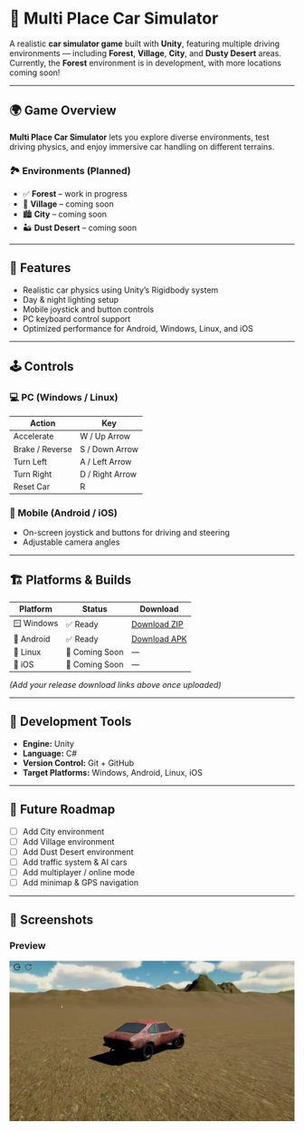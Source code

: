 # 🚗 Multi Place Car Simulator

A realistic **car simulator game** built with **Unity**, featuring multiple driving environments — including **Forest**, **Village**, **City**, and **Dusty Desert** areas.  
Currently, the **Forest** environment is in development, with more locations coming soon!

---

## 🌍 Game Overview

**Multi Place Car Simulator** lets you explore diverse environments, test driving physics, and enjoy immersive car handling on different terrains.

### 🏞️ Environments (Planned)
- ✅ **Forest** – work in progress  
- 🌾 **Village** – coming soon  
- 🏙️ **City** – coming soon  
- 🏜️ **Dust Desert** – coming soon  

---

## 🧠 Features
- Realistic car physics using Unity’s Rigidbody system  
- Day & night lighting setup  
- Mobile joystick and button controls  
- PC keyboard control support  
- Optimized performance for Android, Windows, Linux, and iOS  

---

## 🕹️ Controls

### 💻 PC (Windows / Linux)
| Action | Key |
|--------|-----|
| Accelerate | W / Up Arrow |
| Brake / Reverse | S / Down Arrow |
| Turn Left | A / Left Arrow |
| Turn Right | D / Right Arrow |
| Reset Car | R |

### 📱 Mobile (Android / iOS)
- On-screen joystick and buttons for driving and steering  
- Adjustable camera angles  

---

## 🏗️ Platforms & Builds

| Platform | Status | Download |
|-----------|---------|-----------|
| 🪟 Windows | ✅ Ready | [Download ZIP](#) |
| 🤖 Android | ✅ Ready | [Download APK](#) |
| 🐧 Linux | 🔄 Coming Soon | — |
| 🍎 iOS | 🔄 Coming Soon | — |

*(Add your release download links above once uploaded)*

---

## 🧩 Development Tools
- **Engine:** Unity  
- **Language:** C#  
- **Version Control:** Git + GitHub  
- **Target Platforms:** Windows, Android, Linux, iOS  

---

## 🚧 Future Roadmap
- [ ] Add City environment  
- [ ] Add Village environment  
- [ ] Add Dust Desert environment  
- [ ] Add traffic system & AI cars  
- [ ] Add multiplayer / online mode  
- [ ] Add minimap & GPS navigation  

---

## 📸 Screenshots

### Preview 
![Forest Preview 2](https://github.com/mintesnot-yess/MultiPlaceCarSimulator/blob/main/Assets/Screenshots/sample-image1.png?raw=true)

